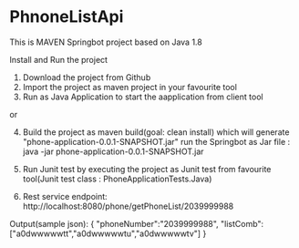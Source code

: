 # PhnoneListApi
This is MAVEN Springbot project based on Java 1.8

Install and Run the project

1. Download the project from Github
2. Import the project as maven project in your favourite tool
3. Run as Java Application to start the aapplication from client tool

or

4. Build the project as maven build(goal: clean install)  which will generate "phone-application-0.0.1-SNAPSHOT.jar"
 run the Springbot as Jar file : java -jar phone-application-0.0.1-SNAPSHOT.jar
 
5. Run Junit test by executing the project as Junit test from favourite tool(Junit test class : PhoneApplicationTests.Java)
6. Rest service endpoint:
http://localhost:8080/phone/getPhoneList/2039999988

Output(sample json):
{
  "phoneNumber":"2039999988",
  "listComb":["a0dwwwwwtt","a0dwwwwwtu","a0dwwwwwtv"]
}

